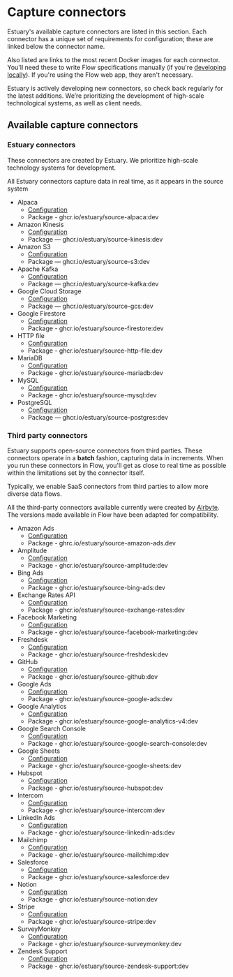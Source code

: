 # Capture connectors

Estuary's available capture connectors are listed in this section. Each connector has a unique set of requirements for configuration; these are linked below the connector name.

Also listed are links to the most recent Docker images for each connector. You'll need these to write Flow specifications manually (if you're [developing locally](../../../concepts/flowctl.md)). If you're using the Flow web app, they aren't necessary.

Estuary is actively developing new connectors, so check back regularly for the latest additions. We’re prioritizing the development of high-scale technological systems, as well as client needs.

## Available capture connectors

### Estuary connectors

These connectors are created by Estuary. We prioritize high-scale technology systems for development.

All Estuary connectors capture data in real time, as it appears in the source system

* Alpaca
  * [Configuration](./alpaca.md)
  * Package - ghcr.io/estuary/source-alpaca:dev
* Amazon Kinesis
  * [Configuration](./amazon-kinesis.md)
  * Package — ghcr.io/estuary/source-kinesis:dev
* Amazon S3
  * [Configuration](./amazon-s3.md)
  * Package — ghcr.io/estuary/source-s3:dev
* Apache Kafka
  * [Configuration](./apache-kafka.md)
  * Package — ghcr.io/estuary/source-kafka:dev
* Google Cloud Storage
  * [Configuration](./gcs.md)
  * Package — ghcr.io/estuary/source-gcs:dev
* Google Firestore
  * [Configuration](./google-firestore.md)
  * Package - ghcr.io/estuary/source-firestore:dev
* HTTP file
  * [Configuration](./http-file.md)
  * Package - ghcr.io/estuary/source-http-file:dev
* MariaDB
  * [Configuration](./mariadb.md)
  * Package - ghcr.io/estuary/source-mariadb:dev
* MySQL
  * [Configuration](./MySQL.md)
  * Package - ghcr.io/estuary/source-mysql:dev
* PostgreSQL
  * [Configuration](./PostgreSQL.md)
  * Package — ghcr.io/estuary/source-postgres:dev


### Third party connectors

Estuary supports open-source connectors from third parties. These connectors operate in a **batch** fashion,
capturing data in increments. When you run these connectors in Flow, you'll get as close to real time as possible
within the limitations set by the connector itself.

Typically, we enable SaaS connectors from third parties to allow more diverse data flows.

All the third-party connectors available currently were created by [Airbyte](https://airbyte.com/connectors).
The versions made available in Flow have been adapted for compatibility.

* Amazon Ads
  * [Configuration](./amazon-ads.md)
  * Package - ghrc.io/estuary/source-amazon-ads.dev
* Amplitude
  * [Configuration](./amplitude.md)
  * Package - ghcr.io/estuary/source-amplitude:dev
* Bing Ads
  * [Configuration](./bing-ads.md)
  * Package - ghcr.io/estuary/source-bing-ads:dev
* Exchange Rates API
  * [Configuration](./exchange-rates.md)
  * Package - ghcr.io/estuary/source-exchange-rates:dev
* Facebook Marketing
  * [Configuration](./facebook-marketing.md)
  * Package - ghcr.io/estuary/source-facebook-marketing:dev
* Freshdesk
  * [Configuration](./freshdesk.md)
  * Package - ghcr.io/estuary/source-freshdesk:dev
* GitHub
  * [Configuration](./github.md)
  * Package - ghcr.io/estuary/source-github:dev
* Google Ads
  * [Configuration](./google-ads.md)
  * Package - ghcr.io/estuary/source-google-ads:dev
* Google Analytics
  * [Configuration](./google-analytics.md)
  * Package - ghcr.io/estuary/source-google-analytics-v4:dev
* Google Search Console
  * [Configuration](./google-search-console.md)
  * Package - ghcr.io/estuary/source-google-search-console:dev
* Google Sheets
  * [Configuration](./google-sheets.md)
  * Package - ghcr.io/estuary/source-google-sheets:dev
* Hubspot
  * [Configuration](./hubspot.md)
  * Package - ghcr.io/estuary/source-hubspot:dev
* Intercom
  * [Configuration](./intercom.md)
  * Package - ghcr.io/estuary/source-intercom:dev
* LinkedIn Ads
  * [Configuration](./linkedin-ads.md)
  * Package - ghcr.io/estuary/source-linkedin-ads:dev
* Mailchimp
  * [Configuration](./mailchimp.md)
  * Package - ghcr.io/estuary/source-mailchimp:dev
* Salesforce
  * [Configuration](./salesforce.md)
  * Package - ghcr.io/estuary/source-salesforce:dev
* Notion
  * [Configuration](./notion.md)
  * Package - ghcr.io/estuary/source-notion:dev
* Stripe
  * [Configuration](./stripe.md)
  * Package - ghcr.io/estuary/source-stripe:dev
* SurveyMonkey
  * [Configuration](./survey-monkey.md)
  * Package - ghcr.io/estuary/source-surveymonkey:dev
* Zendesk Support
  * [Configuration](./zendesk-support.md)
  * Package - ghcr.io/estuary/source-zendesk-support:dev
